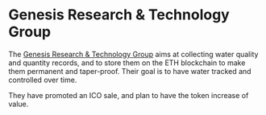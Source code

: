 # Genesis Research & Technology Group  

The [Genesis Research & Technology Group](http://watertoken.io/#about) aims at collecting 
water quality and quantity records, and to  store them  on the ETH blockchain to make  them permanent and taper-proof.
Their goal is to have water tracked and controlled over time.

They have promoted an ICO sale, and plan to have the token increase of value. 
